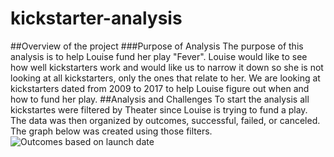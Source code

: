 # kickstarter-analysis
##Overview of the project
###Purpose of Analysis
The purpose of this analysis is to help Louise fund her play "Fever". Louise would like to see how well kickstarters work and would like us to narrow it down so she is not looking at all kickstarters, only the ones that relate to her. We are looking at kickstarters dated from 2009 to 2017 to help Louise figure out when and how to fund her play. 
##Analysis and Challenges
To start the analysis all kickstartes were filtered by Theater since Louise is trying to fund a play.  The data was then organized by outcomes, successful, failed, or canceled. The graph below was created using those filters. ![Outcomes based on launch date](https://user-images.githubusercontent.com/94948877/147178743-84b365d4-f6d8-43c2-9574-7b4e7a516c14.png)
